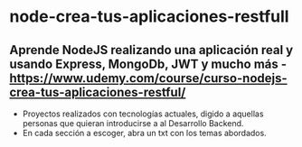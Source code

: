 # node-crea-tus-aplicaciones-restfull
## Aprende NodeJS realizando una aplicación real y usando Express, MongoDb, JWT y mucho más - https://www.udemy.com/course/curso-nodejs-crea-tus-aplicaciones-restful/

- Proyectos realizados con tecnologías actuales, digido a aquellas personas que quieran introducirse a al Desarrollo Backend.
- En cada sección a escoger, abra un txt con los temas abordados.
